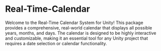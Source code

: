 # Real-Time-Calendar
Welcome to the Real-Time Calendar System for Unity! This package provides a comprehensive, real-world calendar that displays all possible years, months, and days. The calendar is designed to be highly interactive and customizable, making it an essential tool for any Unity project that requires a date selection or calendar functionality.

